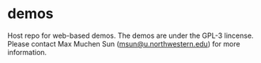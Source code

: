 # demos
Host repo for web-based demos. The demos are under the GPL-3 lincense. Please contact Max Muchen Sun (msun@u.northwestern.edu) for more information.
